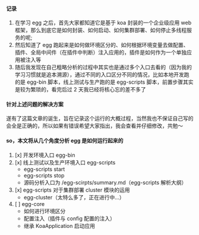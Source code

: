 #### 记录

1. 在学习 egg 之后，首先大家都知道它是基于 koa 封装的一个企业级应用 web 框架，那么到底它是如何封装、如何启动、如何集群部署、如何停止多线程服务的呢;
2. 然后知道了 egg 跑起来是如何做环境区分的、如何根据环境变量去做配置、插件、全局中间件（在插件中判断）注入应用的，插件是如何作为一个单独应用被注入等
3. 随后我发现在自己粗略分析的过程中其实也是通过多个入口去看的（因为我的学习习惯就是追本溯源），通过不同的入口区分不同的情况，比如本地开发跑的是 egg-bin 脚本，线上测试与生产跑的是 egg-scripts 脚本，前置步骤其实是较为繁琐的，看完后过 2 天我已经将核心忘的差不多了

#### 针对上述问题的解决方案

遂有了这篇文章的诞生，旨在记录这个运行的大概过程，当然我也不保证自己写的会全是正确的，所以如果有错误希望大家指出，我会查看并仔细修改，共勉～

#### so，本文将从几个角度分析 egg 是如何运行起来的

1. [x] 开发环境入口 egg-bin
2. [x] 线上测试以及生产环境入口 egg-scripts
   - egg-scripts start
   - egg-scripts stop
   - 源码分析入口为 /egg-scirpts/summary.md（egg-scripts 解析大纲）
3. [x] egg-scripts 对于集群部署 cluster 模块的运用
   - egg-cluster（太特么多了，正在进行中...）
4. [ ] egg-core
   - 如何进行环境区分
   - 配置注入（插件与 config 配置的注入）
   - 继承 KoaApplication 启动应用

